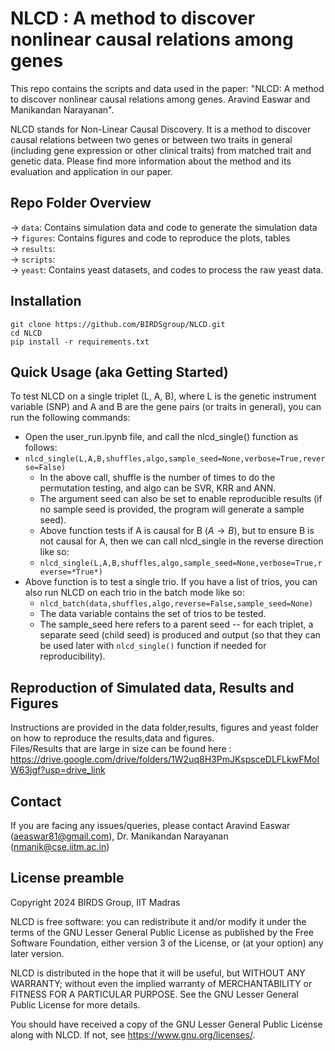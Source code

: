 # NLCD : A method to discover nonlinear causal relations among genes

This repo contains the scripts and data used in the paper: "NLCD: A method to discover nonlinear causal relations among genes. Aravind Easwar and Manikandan Narayanan". 

NLCD stands for Non-Linear Causal Discovery. It is a method to discover causal relations between two genes or between two traits in general (including gene expression or other clinical traits) from matched trait and genetic data. Please find more information about the method and its evaluation and application in our paper.

## Repo Folder Overview

-> `data`:  Contains simulation data and code to generate the simulation data \
-> `figures`: Contains figures and code to reproduce the plots, tables \
-> `results`: \
-> `scripts`: \
-> `yeast`: Contains yeast datasets, and codes to process the raw yeast data. 

## Installation
```
git clone https://github.com/BIRDSgroup/NLCD.git
cd NLCD
pip install -r requirements.txt
```
## Quick Usage (aka Getting Started)

To test NLCD on a single triplet (L, A, B), where L is the genetic instrument variable (SNP) and A and B are the gene pairs (or traits in general), you can run the following commands:  
* Open the user_run.ipynb file, and call the nlcd_single() function as follows: 
* `nlcd_single(L,A,B,shuffles,algo,sample_seed=None,verbose=True,reverse=False)`
  * In the above call, shuffle is the number of times to do the permutation testing, and algo can be SVR, KRR and ANN.
  * The argument seed can also be set to enable reproducible results (if no sample seed is provided, the program will generate a sample seed). 
  * Above function tests if A is causal for B ($A \rightarrow B$), but to ensure B is not causal for A, then we can call nlcd_single in the reverse direction like so:
  * `nlcd_single(L,A,B,shuffles,algo,sample_seed=None,verbose=True,reverse=*True*)`
* Above function is to test a single trio. If you have a list of trios, you can also run NLCD on each trio in the batch mode like so:  
  * `nlcd_batch(data,shuffles,algo,reverse=False,sample_seed=None)`
  * The data variable contains the set of trios to be tested.
  * The sample_seed here refers to a parent seed -- for each triplet, a separate seed (child seed) is produced and output (so that they can be used later with `nlcd_single()` function if needed for reproducibility).     

## Reproduction of Simulated data, Results and Figures
Instructions are provided in the data folder,results, figures and yeast folder on how to reproduce the results,data and figures.    
Files/Results that are large in size can be found here : https://drive.google.com/drive/folders/1W2uq8H3PmJKspsceDLFLkwFMoIW63jgf?usp=drive_link

## Contact 
If you are facing any issues/queries, please contact Aravind Easwar (aeaswar81@gmail.com), Dr. Manikandan Narayanan (nmanik@cse.iitm.ac.in)

## License preamble 

Copyright 2024 BIRDS Group, IIT Madras

NLCD is free software: you can redistribute it and/or modify it under the terms of the GNU Lesser General Public License as published by the Free Software Foundation, either version 3 of the License, or (at your option) any later version.

NLCD is distributed in the hope that it will be useful,
but WITHOUT ANY WARRANTY; without even the implied warranty of
MERCHANTABILITY or FITNESS FOR A PARTICULAR PURPOSE.  See the
GNU Lesser General Public License for more details.

You should have received a copy of the GNU Lesser General Public License along with NLCD.  If not, see <https://www.gnu.org/licenses/>.



